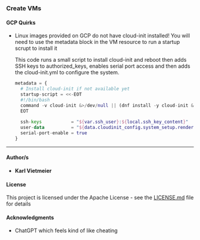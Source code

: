 ### Create VMs

#### GCP Quirks

- Linux images provided on GCP do not have cloud-init installed!
  You will need to use the metadata block in the VM resource to run a startup scrupt to install it
  
  This code runs a small script to install cloud-init and reboot then adds SSH keys to authorized_keys, enables serial port access and then adds the cloud-init.yml to configure the system.

  ```terraform
  metadata = {
    # Install cloud-init if not available yet
    startup-script = <<-EOT
    #!/bin/bash
    command -v cloud-init &>/dev/null || (dnf install -y cloud-init && reboot)
    EOT
    
    ssh-keys           = "${var.ssh_user}:${local.ssh_key_content}"
    user-data          = "${data.cloudinit_config.system_setup.rendered}"
    serial-port-enable = true
  }
  ```

---

#### Author/s

- **Karl Vietmeier**

#### License

This project is licensed under the Apache License - see the [LICENSE.md](../LICENSE.md) file for details

#### Acknowledgments

- ChatGPT which feels kind of like cheating

